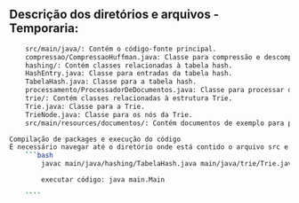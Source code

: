 ## Descrição dos diretórios e arquivos - Temporaria:

`````bash
    src/main/java/: Contém o código-fonte principal.
    compressao/CompressaoHuffman.java: Classe para compressão e descompressão usando Huffman.
    hashing/: Contém classes relacionadas à tabela hash.
    HashEntry.java: Classe para entradas da tabela hash.
    TabelaHash.java: Classe para a tabela hash.
    processamento/ProcessadorDeDocumentos.java: Classe para processar documentos TXT.
    trie/: Contém classes relacionadas à estrutura Trie.
    Trie.java: Classe para a Trie.
    TrieNode.java: Classe para os nós da Trie.
    src/main/resources/documentos/: Contém documentos de exemplo para processamento.

Compilação de packages e execução do código
É necessário navegar até o diretório onde está contido o arquivo src e então digitar o seguinte comando:
    ```bash
        javac main/java/hashing/TabelaHash.java main/java/trie/Trie.java main/java/compressao/CompressaoHuffman.java main/java/compressao/NoHuffman.java main/java/processamento/ProcessadorDeDocumentos.java main/Main.java

        executar código: java main.Main

    ````
`````
